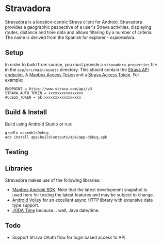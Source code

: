# Stravadora

Stravadora is a location-centric Strava client for Android. Stravadora provides a geographic pespective of a user's Strava activities, displaying routes, distance and time data and allows filtering by a number of criteria. The name is derived from the Spanish for explorer - *exploradora*.

## Setup

In order to build from source, you must provide a `stravadora.properties` file in the `app/src/main/assets` directory. This should contain the [Strava API endpoint](http://strava.github.io/api/), A [Mapbox Access Token](https://www.mapbox.com/account/apps/) and a [Strava Access Token](https://www.strava.com/settings/api). For example:

	ENDPOINT = https://www.strava.com/api/v3
	STRAVA_AUTH_TOKEN = xxxxxxxxxxxxxxxx
	ACCESS_TOKEN = pk.xxxxxxxxxxxxxxxxx

## Build & Install

Build using Android Studio or run:

	gradle assembleDebug
	adb install app/build/outputs/apk/app-debug.apk

## Testing


## Libraries

Stravadora makes use of the following libraries:

* [Mapbox Android SDK](https://www.mapbox.com/android-sdk/). Note that the latest development snapshot is used here for testing the latest features and may be subject to change.
* [Android Volley](http://developer.android.com/training/volley/index.html) for an excellent async HTTP library with extensive data type support.
* [JODA Time](http://www.joda.org/joda-time/) because... well, Java date/time.

## Todo

* Support Strava OAuth flow for login based access to API.